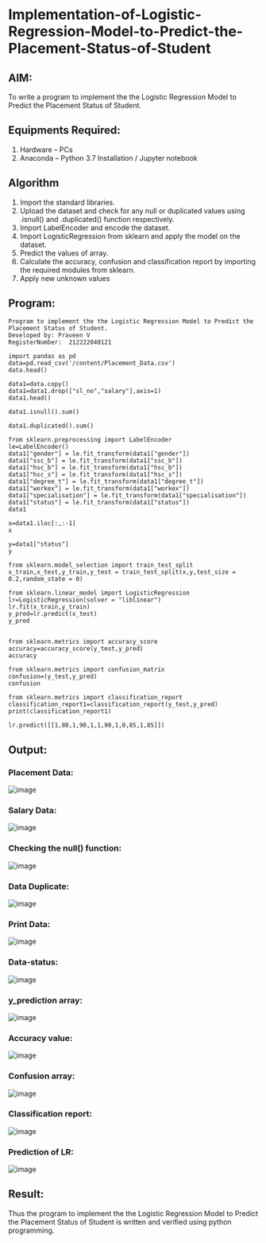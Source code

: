 # Implementation-of-Logistic-Regression-Model-to-Predict-the-Placement-Status-of-Student

## AIM:
To write a program to implement the the Logistic Regression Model to Predict the Placement Status of Student.

## Equipments Required:
1. Hardware – PCs
2. Anaconda – Python 3.7 Installation / Jupyter notebook

## Algorithm
1. Import the standard libraries.
2. Upload the dataset and check for any null or duplicated values using .isnull() and .duplicated() function respectively.
3. Import LabelEncoder and encode the dataset.
4. Import LogisticRegression from sklearn and apply the model on the dataset.
5. Predict the values of array.
6. Calculate the accuracy, confusion and classification report by importing the required modules from sklearn.
7. Apply new unknown values

## Program:
```
Program to implement the the Logistic Regression Model to Predict the Placement Status of Student.
Developed by: Praveen V 
RegisterNumber:  212222040121

import pandas as pd
data=pd.read_csv('/content/Placement_Data.csv')
data.head()

data1=data.copy()
data1=data1.drop(["sl_no","salary"],axis=1)
data1.head()

data1.isnull().sum()

data1.duplicated().sum()

from sklearn.preprocessing import LabelEncoder
le=LabelEncoder()
data1["gender"] = le.fit_transform(data1["gender"])
data1["ssc_b"] = le.fit_transform(data1["ssc_b"])
data1["hsc_b"] = le.fit_transform(data1["hsc_b"])
data1["hsc_s"] = le.fit_transform(data1["hsc_s"])
data1["degree_t"] = le.fit_transform(data1["degree_t"])
data1["workex"] = le.fit_transform(data1["workex"])
data1["specialisation"] = le.fit_transform(data1["specialisation"])
data1["status"] = le.fit_transform(data1["status"])
data1

x=data1.iloc[:,:-1]
x

y=data1["status"]
y

from sklearn.model_selection import train_test_split
x_train,x_test,y_train,y_test = train_test_split(x,y,test_size = 0.2,random_state = 0)

from sklearn.linear_model import LogisticRegression
lr=LogisticRegression(solver = "liblinear")
lr.fit(x_train,y_train)
y_pred=lr.predict(x_test)
y_pred


from sklearn.metrics import accuracy_score
accuracy=accuracy_score(y_test,y_pred)
accuracy

from sklearn.metrics import confusion_matrix
confusion=(y_test,y_pred)
confusion

from sklearn.metrics import classification_report
classification_report1=classification_report(y_test,y_pred)
print(classification_report1)

lr.predict([[1,80,1,90,1,1,90,1,0,85,1,85]])

```

## Output:
### Placement Data:
![image](https://github.com/praveensaveetha/Implementation-of-Logistic-Regression-Model-to-Predict-the-Placement-Status-of-Student/assets/119560117/301bcf7c-159c-4f3a-88e9-41d7ab9dc5c0)

### Salary Data:
![image](https://github.com/praveensaveetha/Implementation-of-Logistic-Regression-Model-to-Predict-the-Placement-Status-of-Student/assets/119560117/c0e68361-4617-44a7-89bb-42791ab3628c)

### Checking the null() function:
![image](https://github.com/praveensaveetha/Implementation-of-Logistic-Regression-Model-to-Predict-the-Placement-Status-of-Student/assets/119560117/551f0c2d-925e-45c0-a929-bef5ad4768d5)

### Data Duplicate:
![image](https://github.com/praveensaveetha/Implementation-of-Logistic-Regression-Model-to-Predict-the-Placement-Status-of-Student/assets/119560117/9fe1aa73-12bc-4438-add0-069645f1f8b1)

### Print Data:
![image](https://github.com/praveensaveetha/Implementation-of-Logistic-Regression-Model-to-Predict-the-Placement-Status-of-Student/assets/119560117/8b3f8b8d-be42-44ff-9499-fc1ec8b64565)

### Data-status:
![image](https://github.com/praveensaveetha/Implementation-of-Logistic-Regression-Model-to-Predict-the-Placement-Status-of-Student/assets/119560117/fab32df9-43a0-4a86-9800-ad429f4a44dd)

### y_prediction array:
![image](https://github.com/praveensaveetha/Implementation-of-Logistic-Regression-Model-to-Predict-the-Placement-Status-of-Student/assets/119560117/6f02fa7a-444d-4ba6-9579-e67376b7349c)

### Accuracy value:
![image](https://github.com/praveensaveetha/Implementation-of-Logistic-Regression-Model-to-Predict-the-Placement-Status-of-Student/assets/119560117/4ee1e69b-2b7e-40ae-9032-2eccee9b813b)

### Confusion array:
![image](https://github.com/praveensaveetha/Implementation-of-Logistic-Regression-Model-to-Predict-the-Placement-Status-of-Student/assets/119560117/a8876934-ff4a-4876-a086-cad987d12e9f)

### Classification report:
![image](https://github.com/praveensaveetha/Implementation-of-Logistic-Regression-Model-to-Predict-the-Placement-Status-of-Student/assets/119560117/da1b2d12-14d5-4a8a-8200-8af73d4b2b4e)

### Prediction of LR:
![image](https://github.com/praveensaveetha/Implementation-of-Logistic-Regression-Model-to-Predict-the-Placement-Status-of-Student/assets/119560117/058be5c8-5701-4ac4-bc35-c74bc34fe95a)

## Result:
Thus the program to implement the the Logistic Regression Model to Predict the Placement Status of Student is written and verified using python programming.
